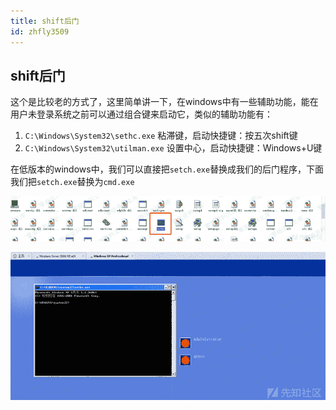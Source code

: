 ```yaml
---
title: shift后门
id: zhfly3509
---
```


## shift后门

这个是比较老的方式了，这里简单讲一下，在windows中有一些辅助功能，能在用户未登录系统之前可以通过组合键来启动它，类似的辅助功能有：

1.  `C:\Windows\System32\sethc.exe` 粘滞键，启动快捷键：按五次shift键
2.  `C:\Windows\System32\utilman.exe` 设置中心，启动快捷键：Windows+U键

在低版本的windows中，我们可以直接把`setch.exe`替换成我们的后门程序，下面我们把`setch.exe`替换为`cmd.exe`

![image](../img/1ca19381b9b05b82e2159e3abb154a12.png)

![image](../img/7ff863d3d96a09ef85f63c1f78f86512.png)